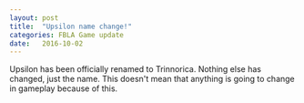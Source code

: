 ```yaml
---
layout: post
title:  "Upsilon name change!"
categories: FBLA Game update
date:   2016-10-02
---
```

Upsilon has been officially renamed to Trinnorica. Nothing else has changed, just the name. This doesn't mean that anything is going to change in gameplay because of this.